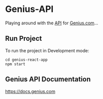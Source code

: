 # Genius-API

Playing around with the [API](https://docs.genius.com) for [Genius.com](https://genius.com/)...

## Run Project

To run the project in Development mode:  

    cd genius-react-app
    npm start

## Genius API Documentation

<https://docs.genius.com>
